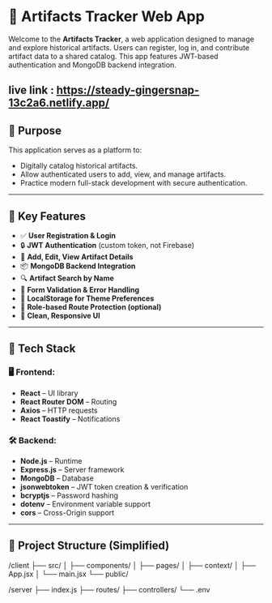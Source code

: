 # 🌌 Artifacts Tracker Web App

Welcome to the **Artifacts Tracker**, a web application designed to manage and explore historical artifacts. Users can register, log in, and contribute artifact data to a shared catalog. This app features JWT-based authentication and MongoDB backend integration.

live link : https://steady-gingersnap-13c2a6.netlify.app/
---

## 🎯 Purpose

This application serves as a platform to:
- Digitally catalog historical artifacts.
- Allow authenticated users to add, view, and manage artifacts.
- Practice modern full-stack development with secure authentication.

---

## 🚀 Key Features

- ✅ **User Registration & Login**
- 🔒 **JWT Authentication** (custom token, not Firebase)
- 📌 **Add, Edit, View Artifact Details**
- 📦 **MongoDB Backend Integration**
- 🔍 **Artifact Search by Name**
- 🧪 **Form Validation & Error Handling**
- 📁 **LocalStorage for Theme Preferences**
- 🧾 **Role-based Route Protection (optional)**
- 🎨 **Clean, Responsive UI**

---

## 🧱 Tech Stack

### 🖥️ Frontend:
- **React** – UI library
- **React Router DOM** – Routing
- **Axios** – HTTP requests
- **React Toastify** – Notifications

### 🛠️ Backend:
- **Node.js** – Runtime
- **Express.js** – Server framework
- **MongoDB** – Database
- **jsonwebtoken** – JWT token creation & verification
- **bcryptjs** – Password hashing
- **dotenv** – Environment variable support
- **cors** – Cross-Origin support

---

## 📁 Project Structure (Simplified)

/client
├── src/
│ ├── components/
│ ├── pages/
│ ├── context/
│ ├── App.jsx
│ └── main.jsx
└── public/

/server
├── index.js
├── routes/
├── controllers/
└── .env
